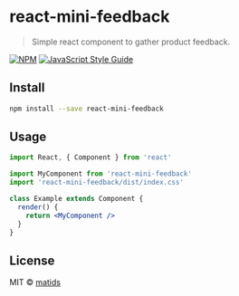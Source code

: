 # react-mini-feedback

> Simple react component to gather product feedback.

[![NPM](https://img.shields.io/npm/v/react-mini-feedback.svg)](https://www.npmjs.com/package/react-mini-feedback) [![JavaScript Style Guide](https://img.shields.io/badge/code_style-standard-brightgreen.svg)](https://standardjs.com)

## Install

```bash
npm install --save react-mini-feedback
```

## Usage

```jsx
import React, { Component } from 'react'

import MyComponent from 'react-mini-feedback'
import 'react-mini-feedback/dist/index.css'

class Example extends Component {
  render() {
    return <MyComponent />
  }
}
```

## License

MIT © [matids](https://github.com/matids)
